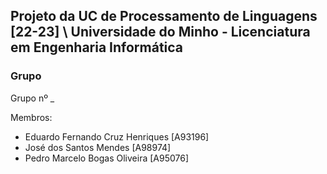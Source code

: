 
## Projeto da UC de Processamento de Linguagens [22-23] \ Universidade do Minho - Licenciatura em Engenharia Informática

### Grupo 

Grupo nº _ 

  Membros:
  
  - Eduardo Fernando Cruz Henriques [A93196]
  - José dos Santos Mendes [A98974]
  - Pedro Marcelo Bogas Oliveira [A95076]

